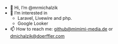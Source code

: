 - 👋 Hi, I’m @mrmichalzik
- 👀 I’m interested in
  - Laravel, Livewire and php.
  - Google Looker
- 📫 How to reach me: github@mimimi-media.de or dmichalzik@doerffler.com

